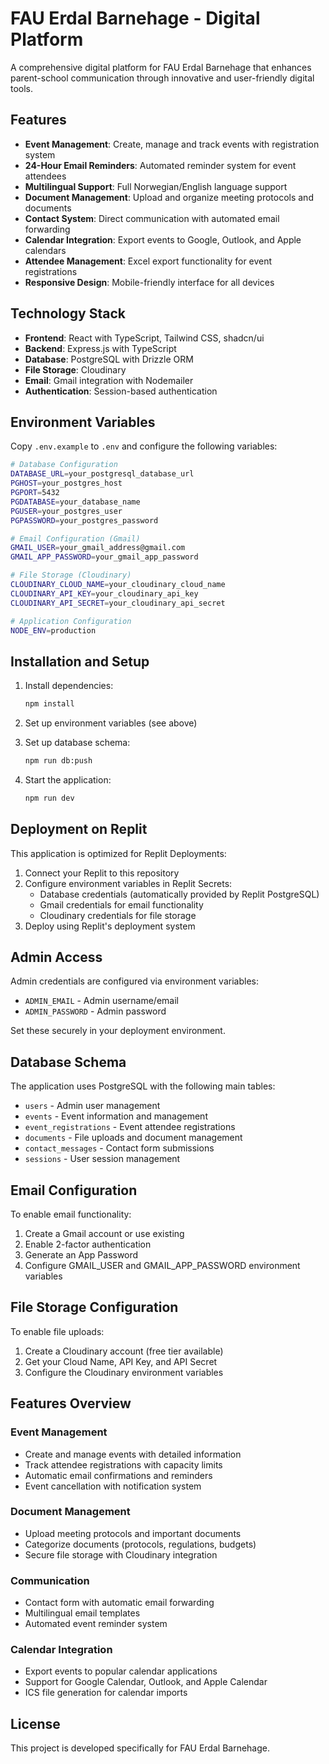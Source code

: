 # FAU Erdal Barnehage - Digital Platform

A comprehensive digital platform for FAU Erdal Barnehage that enhances parent-school communication through innovative and user-friendly digital tools.

## Features

- **Event Management**: Create, manage and track events with registration system
- **24-Hour Email Reminders**: Automated reminder system for event attendees
- **Multilingual Support**: Full Norwegian/English language support
- **Document Management**: Upload and organize meeting protocols and documents
- **Contact System**: Direct communication with automated email forwarding
- **Calendar Integration**: Export events to Google, Outlook, and Apple calendars
- **Attendee Management**: Excel export functionality for event registrations
- **Responsive Design**: Mobile-friendly interface for all devices

## Technology Stack

- **Frontend**: React with TypeScript, Tailwind CSS, shadcn/ui
- **Backend**: Express.js with TypeScript
- **Database**: PostgreSQL with Drizzle ORM
- **File Storage**: Cloudinary
- **Email**: Gmail integration with Nodemailer
- **Authentication**: Session-based authentication

## Environment Variables

Copy `.env.example` to `.env` and configure the following variables:

```bash
# Database Configuration
DATABASE_URL=your_postgresql_database_url
PGHOST=your_postgres_host
PGPORT=5432
PGDATABASE=your_database_name
PGUSER=your_postgres_user
PGPASSWORD=your_postgres_password

# Email Configuration (Gmail)
GMAIL_USER=your_gmail_address@gmail.com
GMAIL_APP_PASSWORD=your_gmail_app_password

# File Storage (Cloudinary)
CLOUDINARY_CLOUD_NAME=your_cloudinary_cloud_name
CLOUDINARY_API_KEY=your_cloudinary_api_key
CLOUDINARY_API_SECRET=your_cloudinary_api_secret

# Application Configuration
NODE_ENV=production
```

## Installation and Setup

1. Install dependencies:
   ```bash
   npm install
   ```

2. Set up environment variables (see above)

3. Set up database schema:
   ```bash
   npm run db:push
   ```

4. Start the application:
   ```bash
   npm run dev
   ```

## Deployment on Replit

This application is optimized for Replit Deployments:

1. Connect your Replit to this repository
2. Configure environment variables in Replit Secrets:
   - Database credentials (automatically provided by Replit PostgreSQL)
   - Gmail credentials for email functionality
   - Cloudinary credentials for file storage
3. Deploy using Replit's deployment system

## Admin Access

Admin credentials are configured via environment variables:
- `ADMIN_EMAIL` - Admin username/email
- `ADMIN_PASSWORD` - Admin password

Set these securely in your deployment environment.

## Database Schema

The application uses PostgreSQL with the following main tables:
- `users` - Admin user management
- `events` - Event information and management
- `event_registrations` - Event attendee registrations
- `documents` - File uploads and document management
- `contact_messages` - Contact form submissions
- `sessions` - User session management

## Email Configuration

To enable email functionality:
1. Create a Gmail account or use existing
2. Enable 2-factor authentication
3. Generate an App Password
4. Configure GMAIL_USER and GMAIL_APP_PASSWORD environment variables

## File Storage Configuration

To enable file uploads:
1. Create a Cloudinary account (free tier available)
2. Get your Cloud Name, API Key, and API Secret
3. Configure the Cloudinary environment variables

## Features Overview

### Event Management
- Create and manage events with detailed information
- Track attendee registrations with capacity limits
- Automatic email confirmations and reminders
- Event cancellation with notification system

### Document Management
- Upload meeting protocols and important documents
- Categorize documents (protocols, regulations, budgets)
- Secure file storage with Cloudinary integration

### Communication
- Contact form with automatic email forwarding
- Multilingual email templates
- Automated event reminder system

### Calendar Integration
- Export events to popular calendar applications
- Support for Google Calendar, Outlook, and Apple Calendar
- ICS file generation for calendar imports

## License

This project is developed specifically for FAU Erdal Barnehage.